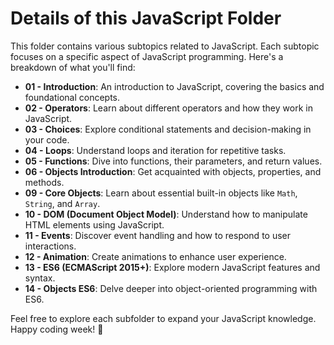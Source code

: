 # Details of this JavaScript Folder

This folder contains various subtopics related to JavaScript. Each subtopic focuses on a specific aspect of JavaScript programming. Here's a breakdown of what you'll find:

- **01 - Introduction**: An introduction to JavaScript, covering the basics and foundational concepts.
- **02 - Operators**: Learn about different operators and how they work in JavaScript.
- **03 - Choices**: Explore conditional statements and decision-making in your code.
- **04 - Loops**: Understand loops and iteration for repetitive tasks.
- **05 - Functions**: Dive into functions, their parameters, and return values.
- **06 - Objects Introduction**: Get acquainted with objects, properties, and methods.
- **09 - Core Objects**: Learn about essential built-in objects like `Math`, `String`, and `Array`.
- **10 - DOM (Document Object Model)**: Understand how to manipulate HTML elements using JavaScript.
- **11 - Events**: Discover event handling and how to respond to user interactions.
- **12 - Animation**: Create animations to enhance user experience.
- **13 - ES6 (ECMAScript 2015+)**: Explore modern JavaScript features and syntax.
- **14 - Objects ES6**: Delve deeper into object-oriented programming with ES6.

Feel free to explore each subfolder to expand your JavaScript knowledge. Happy coding week! 🚀
